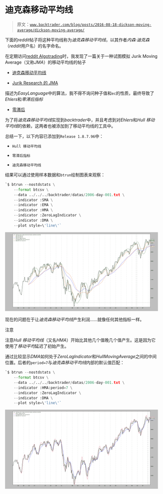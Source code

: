 # 迪克森移动平均线

> 原文：[`www.backtrader.com/blog/posts/2016-08-18-dickson-moving-average/dickson-moving-average/`](https://www.backtrader.com/blog/posts/2016-08-18-dickson-moving-average/dickson-moving-average/)

下面的*reddit*帖子将这种平均线称为*迪克森移动平均线*，以其作者*内森·迪克森*（*reddit*用户名）的名字命名。

在定期访问[reddit Algotrading](https://www.reddit.com/r/algotrading/)时，我发现了一篇关于一种试图模拟 Jurik Moving Average（又称*JMA*）的移动平均线的帖子

+   [迪克森移动平均线](https://www.reddit.com/r/algotrading/comments/4xj3vh/dickson_moving_average/)

+   [Jurik Research 的 JMA](http://www.jurikres.com/catalog1/ms_ama.htm)

描述为*EasyLanguage*中的算法，我不得不询问种子值和`ec`的性质，最终导致了*Ehlers*和*零滞后指标*

+   [零滞后](http://www.mesasoftware.com/papers/ZeroLag.pdf)

为了将*迪克森移动平均线*实现到*backtrader*中，并且考虑到对*Ehlers*和*Hull 移动平均线*的依赖，这两者也被添加到了移动平均线的工具中。

总结一下，以下内容已添加到`Release 1.8.7.96`中：

+   `Hull 移动平均线`

+   `零滞后指标`

+   `迪克森移动平均线`

结果可以通过使用样本数据和`btrun`绘制图表来观察：

```py
`$ btrun --nostdstats \
    --format btcsv \
    --data ../../../backtrader/datas/2006-day-001.txt \
    --indicator :SMA \
    --indicator :EMA \
    --indicator :HMA \
    --indicator :ZeroLagIndicator \
    --indicator :DMA \
    --plot style=\'line\'` 
```

![image](img/6e038c70644378e5a556d5c06b6d6192.png)

现在的问题在于让*迪克森移动平均线*产生利润……就像任何其他指标一样。

注意

注意*Hull 移动平均线*（又名*HMA*）开始比其他几个值晚几个值产生。这是因为它使用了*移动平均*延迟了初始产生。

通过比较显示*DMA*如何处于*ZeroLagIndicator*和*HullMovingAverage*之间的中间位置。后者的`period=7`与*迪克森移动平均线*内部的默认值匹配：

```py
`$ btrun --nostdstats \
    --format btcsv \
    --data ../../../backtrader/datas/2006-day-001.txt \
    --indicator :HMA:period=7 \
    --indicator :ZeroLagIndicator \
    --indicator :DMA \
    --plot style=\'line\'` 
```

![image](img/d67d125f4397f67fac3ef1b29301f55a.png)
